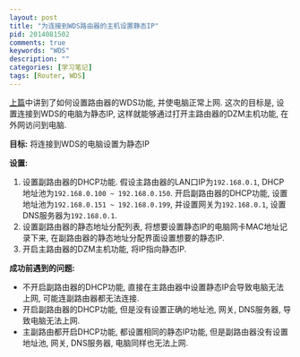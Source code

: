 ```yaml
---
layout: post
title: "为连接到WDS路由器的主机设置静态IP"
pid: 2014081502
comments: true
keywords: "WDS"
description: ""
categories: [学习笔记]
tags: [Router, WDS]
---
```


[上篇](/2014/08/router-wds.html)中讲到了如何设置路由器的WDS功能, 并使电脑正常上网. 这次的目标是, 设置连接到WDS的电脑为静态IP, 这样就能够通过打开主路由器的DZM主机功能, 在外网访问到电脑.

**目标:** 将连接到WDS的电脑设置为静态IP

**设置:**

1. 设置副路由器的DHCP功能. 假设主路由器的LAN口IP为`192.168.0.1`, DHCP地址池为`192.168.0.100 ~ 192.168.0.150`. 开启副路由器的DHCP功能, 设置地址池为`192.168.0.151 ~ 192.168.0.199`, 并设置网关为`192.168.0.1`, 设置DNS服务器为`192.168.0.1`.
2. 设置副路由器的静态地址分配列表, 将想要设置静态IP的电脑网卡MAC地址记录下来, 在副路由器的静态地址分配界面设置想要的静态IP.
3. 开启主路由器的DZM主机功能, 将IP指向静态IP.

**成功前遇到的问题:**

- 不开启副路由器的DHCP功能, 直接在主路由器中设置静态IP会导致电脑无法上网, 可能连副路由器都无法连接.
- 开启副路由器的DHCP功能, 但是没有设置正确的地址池, 网关, DNS服务器, 导致电脑无法上网.
- 主副路由都开启DHCP功能, 都设置相同的静态IP功能, 但是副路由器没有设置地址池, 网关, DNS服务器, 电脑同样也无法上网.